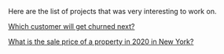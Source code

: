 
Here are the list of projects that was very interesting to work on.

[Which customer will get churned next?](https://github.com/padmaparam/CustomerChurnPrediction-ClassificationModel/blob/main/ProjectReport.pdf)

[What is the sale price of a property in 2020 in New York?](https://github.com/padmaparam/RealEstateSalesPrediction-RegressionModel/blob/main/ProjectSlides.pdf)


